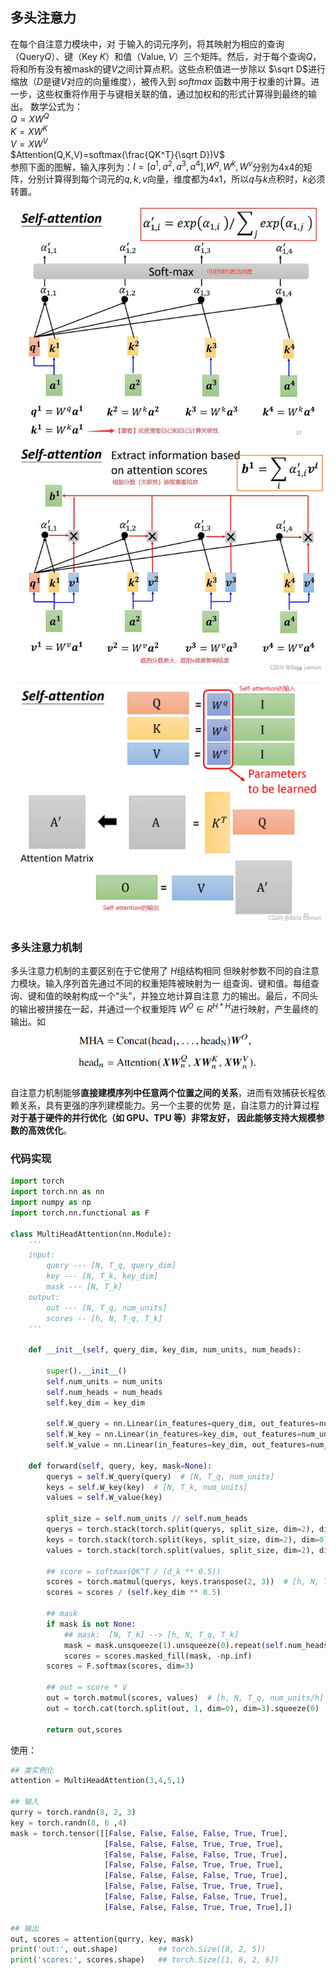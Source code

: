 ## 多头注意力
在每个自注意力模块中，对 于输入的词元序列，将其映射为相应的查询（Query$Q$）、键（Key $K$）和值（Value, $V$）三个矩阵。然后，对于每个查询$Q$，将和所有没有被mask的键$V$之间计算点积。这些点积值进一步除以 $\sqrt D$进行缩放（$D$是键$V$对应的向量维度），被传入到 $softmax$ 函数中用于权重的计算。进一步，这些权重将作用于与键相关联的值，通过加权和的形式计算得到最终的输出。
数学公式为：\
$Q = XW^Q$\
$K=XW^K$\
$V=XW^V$\
$Attention(Q,K,V)=softmax(\frac{QK^T}{\sqrt D})V$\
参照下面的图解，输入序列为：$I=[a^1,a^2,a^3,a^4]$,$W^q,W^k,W^v$分别为4x4的矩阵，分别计算得到每个词元的$q,k,v$向量，维度都为4x1，所以$q$与$k$点积时，$k$必须转置。

![self_attention](../../../_img/self_attention.png)

![attention_calc](../../../_img/attention_calc.png)

### 多头注意力机制
多头注意力机制的主要区别在于它使用了 $H$组结构相同 但映射参数不同的自注意力模块。输入序列首先通过不同的权重矩阵被映射为一 组查询、键和值。每组查询、键和值的映射构成一个“头”，并独立地计算自注意 力的输出。最后，不同头的输出被拼接在一起，并通过一个权重矩阵  $W^O∈R^{H*H}$进行映射，产生最终的输出。如
![Alt text](../../../_img/MHA_headn.png)

自注意力机制能够**直接建模序列中任意两个位置之间的关系**，进而有效捕获长程依赖关系，具有更强的序列建模能力。另一个主要的优势 是，自注意力的计算过程**对于基于硬件的并行优化（如 GPU、TPU 等）非常友好， 因此能够支持大规模参数的高效优化**。


### 代码实现
```python
import torch
import torch.nn as nn
import numpy as np
import torch.nn.functional as F
 
class MultiHeadAttention(nn.Module):
    '''
    input:
        query --- [N, T_q, query_dim] 
        key --- [N, T_k, key_dim]
        mask --- [N, T_k]
    output:
        out --- [N, T_q, num_units]
        scores -- [h, N, T_q, T_k]
    '''
 
    def __init__(self, query_dim, key_dim, num_units, num_heads):
 
        super().__init__()
        self.num_units = num_units
        self.num_heads = num_heads
        self.key_dim = key_dim
 
        self.W_query = nn.Linear(in_features=query_dim, out_features=num_units, bias=False)
        self.W_key = nn.Linear(in_features=key_dim, out_features=num_units, bias=False)
        self.W_value = nn.Linear(in_features=key_dim, out_features=num_units, bias=False)
 
    def forward(self, query, key, mask=None):
        querys = self.W_query(query)  # [N, T_q, num_units]
        keys = self.W_key(key)  # [N, T_k, num_units]
        values = self.W_value(key)
 
        split_size = self.num_units // self.num_heads
        querys = torch.stack(torch.split(querys, split_size, dim=2), dim=0)  # [h, N, T_q, num_units/h]
        keys = torch.stack(torch.split(keys, split_size, dim=2), dim=0)  # [h, N, T_k, num_units/h]
        values = torch.stack(torch.split(values, split_size, dim=2), dim=0)  # [h, N, T_k, num_units/h]
 
        ## score = softmax(QK^T / (d_k ** 0.5))
        scores = torch.matmul(querys, keys.transpose(2, 3))  # [h, N, T_q, T_k]
        scores = scores / (self.key_dim ** 0.5)
 
        ## mask
        if mask is not None:
            ## mask:  [N, T_k] --> [h, N, T_q, T_k]
            mask = mask.unsqueeze(1).unsqueeze(0).repeat(self.num_heads,1,querys.shape[2],1)
            scores = scores.masked_fill(mask, -np.inf)
        scores = F.softmax(scores, dim=3)
 
        ## out = score * V
        out = torch.matmul(scores, values)  # [h, N, T_q, num_units/h]
        out = torch.cat(torch.split(out, 1, dim=0), dim=3).squeeze(0)  # [N, T_q, num_units]
 
        return out,scores
```

使用：
```python
## 类实例化
attention = MultiHeadAttention(3,4,5,1)
 
## 输入
qurry = torch.randn(8, 2, 3)
key = torch.randn(8, 6 ,4)
mask = torch.tensor([[False, False, False, False, True, True],
                     [False, False, False, True, True, True],
                     [False, False, False, False, True, True],
                     [False, False, False, True, True, True],
                     [False, False, False, False, True, True],
                     [False, False, False, True, True, True],
                     [False, False, False, False, True, True],
                     [False, False, False, True, True, True],])
 
## 输出
out, scores = attention(qurry, key, mask)
print('out:', out.shape)         ## torch.Size([8, 2, 5])
print('scores:', scores.shape)   ## torch.Size([1, 8, 2, 6])
```